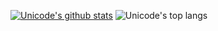 [![Unicode's github stats](https://github-readme-stats.vercel.app/api?username=deepak7093&theme=algolia&show_icons=true)](https://github.com/Shr3ps/Shr3ps)
![Unicode's top langs](https://github-readme-stats.vercel.app/api/top-langs/?username=deepak7093&theme=algolia&langs_count=10&layout=compact)


<!--
**deepak7093/deepak7093** is a ✨ _special_ ✨ repository because its `README.md` (this file) appears on your GitHub profile.

Here are some ideas to get you started:

- 🔭 I’m currently working on ...
- 🌱 I’m currently learning ...
- 👯 I’m looking to collaborate on ...
- 🤔 I’m looking for help with ...
- 💬 Ask me about ...
- 📫 How to reach me: ...
- 😄 Pronouns: ...
- ⚡ Fun fact: ...
-->
